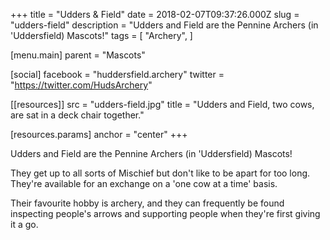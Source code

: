 +++
title = "Udders & Field"
date = 2018-02-07T09:37:26.000Z
slug = "udders-field"
description = "Udders and Field are the Pennine Archers (in 'Uddersfield) Mascots!"
tags = [
  "Archery",
]

[menu.main]
parent = "Mascots"

[social]
facebook = "huddersfield.archery"
twitter = "https://twitter.com/HudsArchery"

[[resources]]
src = "udders-field.jpg"
title = "Udders and Field, two cows, are sat in a deck chair together."

  [resources.params]
  anchor = "center"
+++

Udders and Field are the Pennine Archers (in 'Uddersfield) Mascots!

They get up to all sorts of Mischief but don't like to be apart for too long. They're available for an exchange on a 'one cow at a time' basis.

Their favourite hobby is archery, and they can frequently be found inspecting people's arrows and supporting people when they're first giving it a go.